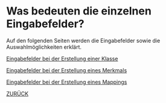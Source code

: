 # Was bedeuten die einzelnen Eingabefelder?
Auf den folgenden Seiten werden die Eingabefelder sowie die Auswahlmöglichkeiten erklärt. 

[Eingabefelder bei der Erstellung einer Klasse](FelderKlasse.md)

[Eingabefelder bei der Erstellung eines Merkmals](FelderMerkmal.md)

[Eingabefelder bei der Erstellung eines Mappings](FelderMapping.md)

[ZURÜCK](/Anleitungen/Anleitungen.md)
